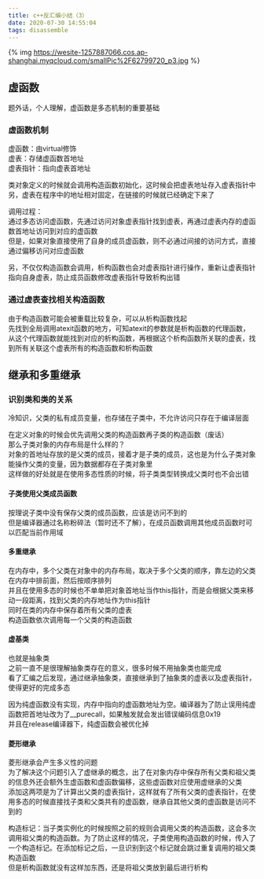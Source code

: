 ```yaml
---
title: c++反汇编小结（3）
date: 2020-07-30 14:55:04
tags: disassemble
---
```

{% img https://wesite-1257887066.cos.ap-shanghai.myqcloud.com/smallPic%2F62799720_p3.jpg %}

## 虚函数
题外话，个人理解，虚函数是多态机制的重要基础
### 虚函数机制
虚函数：由virtual修饰  
虚表：存储虚函数首地址  
虚表指针：指向虚表首地址  

类对象定义的时候就会调用构造函数初始化，这时候会把虚表地址存入虚表指针中  
另，虚表在程序中的地址相对固定，在链接的时候就已经确定下来了  

调用过程：  
通过多态访问虚函数，先通过访问对象虚表指针找到虚表，再通过虚表内存的虚函数首地址访问到对应的虚函数  
但是，如果对象直接使用了自身的成员虚函数，则不必通过间接的访问方式，直接通过偏移访问对应虚函数  

另，不仅仅构造函数会调用，析构函数也会对虚表指针进行操作，重新让虚表指针指向自身虚表，防止成员函数修改虚表指针导致析构出错  

### 通过虚表查找相关构造函数
由于构造函数可能会被重载比较复杂，可以从析构函数找起  
先找到全局调用atexit函数的地方，可知atexit的参数就是析构函数的代理函数，从这个代理函数就能找到对应的析构函数，再根据这个析构函数所关联的虚表，找到所有关联这个虚表所有的构造函数和析构函数

## 继承和多重继承
### 识别类和类的关系
冷知识，父类的私有成员变量，也存储在子类中，不允许访问只存在于编译层面  

在定义对象的时候会优先调用父类的构造函数再子类的构造函数（废话）  
那么子类对象的内存布局是什么样的？  
对象的首地址存放的是父类的成员，接着才是子类的成员，这也是为什么子类对象能操作父类的变量，因为数据都存在子类对象里  
这样做的好处就是在使用多态性质的时候，将子类类型转换成父类时也不会出错  

#### 子类使用父类成员函数
按理说子类中没有保存父类的成员函数，应该是访问不到的  
但是编译器通过名称粉碎法（暂时还不了解），在成员函数调用其他成员函数时可以匹配当前作用域  

#### 多重继承
在内存中，多个父类在对象中的内存布局，取决于多个父类的顺序，靠左边的父类在内存中排前面，然后按顺序排列  
并且在使用多态的时候也不单单把对象首地址当作this指针，而是会根据父类来移动一段距离，找到父类的内存地址作为this指针  
同时在类的内存中保存着所有父类的虚表  
构造函数依次调用每一个父类的构造函数  

#### 虚基类
也就是抽象类  
之前一直不是很理解抽象类存在的意义，很多时候不用抽象类也能完成  
看了汇编之后发现，通过继承抽象类，直接继承到了抽象类的虚表以及虚表指针，使得更好的完成多态  

因为纯虚函数没有实现，内存中指向的虚函数地址为空。编译器为了防止误用纯虚函数把首地址改为了__purecall，如果触发就会发出错误编码信息0x19  
并且在release编译器下，纯虚函数会被优化掉  

#### 菱形继承
菱形继承会产生多义性的问题  
为了解决这个问题引入了虚继承的概念，出了在对象内存中保存所有父类和祖父类的信息外还会额外生虚函数和虚函数偏移，这些虚函数对应使用虚继承的父类  
添加这两项是为了计算出父类的虚表指针，这样就有了所有父类的虚表指针，在使用多态的时候直接找子类和父类共有的虚函数，继承自其他父类的虚函数是访问不到的  

构造标记：当子类实例化的时候按照之前的规则会调用父类的构造函数，这会多次调用祖父类的构造函数。为了防止这样的情况，子类使用构造函数的时候，传入了一个构造标记。在添加标记之后，一旦识别到这个标记就会跳过重复调用的祖父类构造函数  
但是析构函数就没有这样加东西，还是将祖父类放到最后进行析构  

